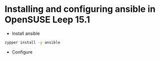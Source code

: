 # Installing and configuring ansible in OpenSUSE Leep 15.1
- Install ansible
```bash
zypper install -y ansible
```
- Configure
```bash

